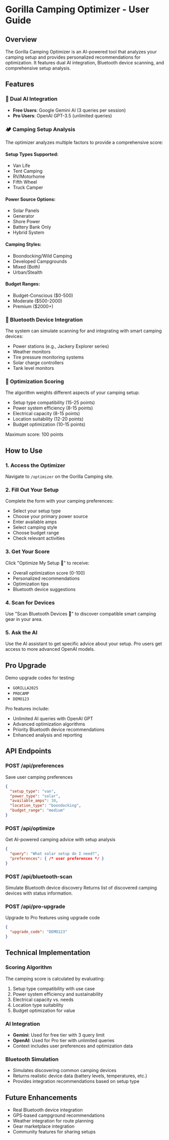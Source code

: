 # Gorilla Camping Optimizer - User Guide

## Overview
The Gorilla Camping Optimizer is an AI-powered tool that analyzes your camping setup and provides personalized recommendations for optimization. It features dual AI integration, Bluetooth device scanning, and comprehensive setup analysis.

## Features

### 🤖 Dual AI Integration
- **Free Users**: Google Gemini AI (3 queries per session)
- **Pro Users**: OpenAI GPT-3.5 (unlimited queries)

### 🏕️ Camping Setup Analysis
The optimizer analyzes multiple factors to provide a comprehensive score:

#### Setup Types Supported:
- Van Life
- Tent Camping
- RV/Motorhome
- Fifth Wheel
- Truck Camper

#### Power Source Options:
- Solar Panels
- Generator
- Shore Power
- Battery Bank Only
- Hybrid System

#### Camping Styles:
- Boondocking/Wild Camping
- Developed Campgrounds
- Mixed (Both)
- Urban/Stealth

#### Budget Ranges:
- Budget-Conscious ($0-500)
- Moderate ($500-2000)
- Premium ($2000+)

### 📱 Bluetooth Device Integration
The system can simulate scanning for and integrating with smart camping devices:
- Power stations (e.g., Jackery Explorer series)
- Weather monitors
- Tire pressure monitoring systems
- Solar charge controllers
- Tank level monitors

### 🎯 Optimization Scoring
The algorithm weights different aspects of your camping setup:
- Setup type compatibility (15-25 points)
- Power system efficiency (8-15 points)
- Electrical capacity (8-15 points)
- Location suitability (12-20 points)
- Budget optimization (10-15 points)

Maximum score: 100 points

## How to Use

### 1. Access the Optimizer
Navigate to `/optimizer` on the Gorilla Camping site.

### 2. Fill Out Your Setup
Complete the form with your camping preferences:
- Select your setup type
- Choose your primary power source
- Enter available amps
- Select camping style
- Choose budget range
- Check relevant activities

### 3. Get Your Score
Click "Optimize My Setup 🚀" to receive:
- Overall optimization score (0-100)
- Personalized recommendations
- Optimization tips
- Bluetooth device suggestions

### 4. Scan for Devices
Use "Scan Bluetooth Devices 📱" to discover compatible smart camping gear in your area.

### 5. Ask the AI
Use the AI assistant to get specific advice about your setup. Pro users get access to more advanced OpenAI models.

## Pro Upgrade
Demo upgrade codes for testing:
- `GORILLA2025`
- `PROCAMP`
- `DEMO123`

Pro features include:
- Unlimited AI queries with OpenAI GPT
- Advanced optimization algorithms
- Priority Bluetooth device recommendations
- Enhanced analysis and reporting

## API Endpoints

### POST /api/preferences
Save user camping preferences
```json
{
  "setup_type": "van",
  "power_type": "solar", 
  "available_amps": 30,
  "location_type": "boondocking",
  "budget_range": "medium"
}
```

### POST /api/optimize
Get AI-powered camping advice with setup analysis
```json
{
  "query": "What solar setup do I need?",
  "preferences": { /* user preferences */ }
}
```

### POST /api/bluetooth-scan
Simulate Bluetooth device discovery
Returns list of discovered camping devices with status information.

### POST /api/pro-upgrade
Upgrade to Pro features using upgrade code
```json
{
  "upgrade_code": "DEMO123"
}
```

## Technical Implementation

### Scoring Algorithm
The camping score is calculated by evaluating:
1. Setup type compatibility with use case
2. Power system efficiency and sustainability
3. Electrical capacity vs. needs
4. Location type suitability
5. Budget optimization for value

### AI Integration
- **Gemini**: Used for free tier with 3 query limit
- **OpenAI**: Used for Pro tier with unlimited queries
- Context includes user preferences and optimization data

### Bluetooth Simulation
- Simulates discovering common camping devices
- Returns realistic device data (battery levels, temperatures, etc.)
- Provides integration recommendations based on setup type

## Future Enhancements
- Real Bluetooth device integration
- GPS-based campground recommendations
- Weather integration for route planning
- Gear marketplace integration
- Community features for sharing setups